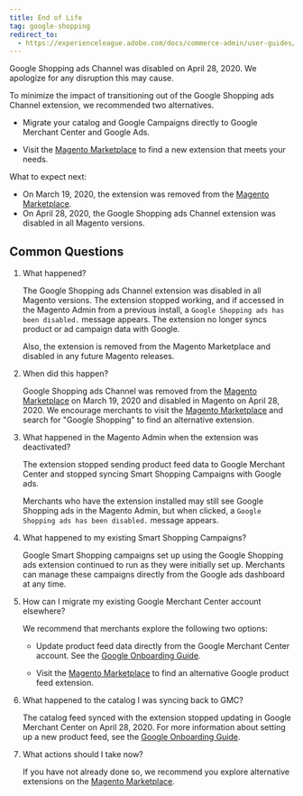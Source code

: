 ```yaml
---
title: End of Life
tag: google-shopping
redirect_to:
  - https://experienceleague.adobe.com/docs/commerce-admin/user-guides/home.html
---
```


Google Shopping ads Channel was disabled on April 28, 2020. We apologize for any disruption this may cause.

To minimize the impact of transitioning out of the Google Shopping ads Channel extension, we recommended two alternatives.

- Migrate your catalog and Google Campaigns directly to Google Merchant Center and Google Ads.

- Visit the [Magento Marketplace](https://marketplace.magento.com/) to find a new extension that meets your needs.

What to expect next:

- On March 19, 2020, the extension was removed from the [Magento Marketplace](https://marketplace.magento.com/).
- On April 28, 2020, the Google Shopping ads Channel extension was disabled in all Magento versions.

## Common Questions

1. What happened?

    The Google Shopping ads Channel extension was disabled in all Magento versions. The extension stopped working, and if accessed in the Magento Admin from a previous install, a `Google Shopping ads has been disabled.` message appears. The extension no longer syncs product or ad campaign data with Google.

    Also, the extension is removed from the Magento Marketplace and disabled in any future Magento releases.

1. When did this happen?

    Google Shopping ads Channel was removed from the [Magento Marketplace](https://marketplace.magento.com/) on March 19, 2020 and disabled in Magento on April 28, 2020. We encourage merchants to visit the [Magento Marketplace](https://marketplace.magento.com/) and search for "Google Shopping" to find an alternative extension.

1. What happened in the Magento Admin when the extension was deactivated?

    The extension stopped sending product feed data to Google Merchant Center and stopped syncing Smart Shopping Campaigns with Google ads.

    Merchants who have the extension installed may still see Google Shopping ads in the Magento Admin, but when clicked, a `Google Shopping ads has been disabled.` message appears.

1. What happened to my existing Smart Shopping Campaigns?

    Google Smart Shopping campaigns set up using the Google Shopping ads extension continued to run as they were initially set up. Merchants can manage these campaigns directly from the Google ads dashboard at any time.

1. How can I migrate my existing Google Merchant Center account elsewhere?

   We recommend that merchants explore the following two options:

   - Update product feed data directly from the Google Merchant Center account. See the [Google Onboarding Guide](https://support.google.com/merchants/answer/7439058?hl=en).

   - Visit the [Magento Marketplace](https://marketplace.magento.com/) to find an alternative Google product feed extension.

1. What happened to the catalog I was syncing back to GMC?

    The catalog feed synced with the extension stopped updating in Google Merchant Center on April 28, 2020. For more information about setting up a new product feed, see the [Google Onboarding Guide](https://support.google.com/merchants/answer/7439058?hl=en).

1. What actions should I take now?

    If you have not already done so, we recommend you explore alternative extensions on the [Magento Marketplace](https://marketplace.magento.com/).
